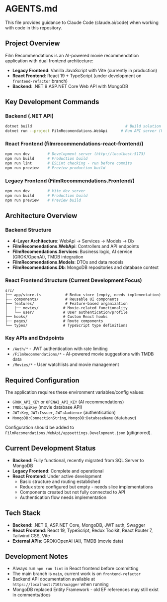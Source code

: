 # AGENTS.md

This file provides guidance to Claude Code (claude.ai/code) when working with code in this repository.

## Project Overview

Film Recommendations is an AI-powered movie recommendation application with dual frontend architecture:
- **Legacy Frontend**: Vanilla JavaScript with Vite (currently in production)
- **React Frontend**: React 19 + TypeScript (under development on `frontend-refactor` branch)
- **Backend**: .NET 9 ASP.NET Core Web API with MongoDB

## Key Development Commands

### Backend (.NET API)
```bash
dotnet build                                          # Build solution
dotnet run --project FilmRecomendations.WebApi      # Run API server (https://localhost:7103)
```

### React Frontend (filmrecommendations-react-frontend/)
```bash
npm run dev        # Development server (http://localhost:5173)
npm run build      # Production build
npm run lint       # ESLint checking - run before commits
npm run preview    # Preview production build
```

### Legacy Frontend (FilmRecommendations.Frontend/)
```bash
npm run dev        # Vite dev server
npm run build      # Production build
npm run preview    # Preview build
```

## Architecture Overview

### Backend Structure
- **4-Layer Architecture**: WebApi → Services → Models → Db
- **FilmRecomendations.WebApi**: Controllers and API endpoints
- **FilmRecomendations.Services**: Business logic, AI service (GROK/OpenAI), TMDB integration
- **FilmRecomendations.Models**: DTOs and data models
- **FilmRecomendations.Db**: MongoDB repositories and database context

### React Frontend Structure (Current Development Focus)
```
src/
├── app/store.ts           # Redux store (empty, needs implementation)
├── components/            # Reusable UI components
├── features/              # Feature-based organization
│   ├── movies/           # Movie-related functionality
│   └── user/             # User authentication/profile
├── hooks/                # Custom React hooks
├── pages/                # Route components
└── types/                # TypeScript type definitions
```

### Key APIs and Endpoints
- `/Auth/*` - JWT authentication with rate limiting
- `/FilmRecommendations/*` - AI-powered movie suggestions with TMDB data
- `/Movies/*` - User watchlists and movie management

## Required Configuration
The application requires these environment variables/config values:
- `GROK_API_KEY` or `OPENAI_API_KEY` (AI recommendations)
- `TMDb:ApiKey` (movie database API)
- `JWT:Key`, `JWT:Issuer`, `JWT:Audience` (authentication)
- `MongoDB:ConnectionString`, `MongoDB:DatabaseName` (database)

Configuration should be added to `FilmRecomendations.WebApi/appsettings.Development.json` (gitignored).

## Current Development Status
- **Backend**: Fully functional, recently migrated from SQL Server to MongoDB
- **Legacy Frontend**: Complete and operational
- **React Frontend**: Under active development
  - Basic structure and routing established
  - Redux store configured but empty - needs slice implementations
  - Components created but not fully connected to API
  - Authentication flow needs implementation

## Tech Stack
- **Backend**: .NET 9, ASP.NET Core, MongoDB, JWT auth, Swagger
- **React Frontend**: React 19, TypeScript, Redux Toolkit, React Router 7, Tailwind CSS, Vite
- **External APIs**: GROK/OpenAI (AI), TMDB (movie data)

## Development Notes
- Always run `npm run lint` in React frontend before committing
- The main branch is `main`, current work is on `frontend-refactor`  
- Backend API documentation available at `https://localhost:7103/swagger` when running
- MongoDB replaced Entity Framework - old EF references may still exist in comments/docs